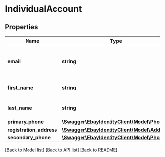 # IndividualAccount

## Properties
Name | Type | Description | Notes
------------ | ------------- | ------------- | -------------
**email** | **string** | The eBay user&#39;s registration email address. | [optional] 
**first_name** | **string** | The eBay user&#39;s first name. | [optional] 
**last_name** | **string** | The eBay user&#39;s last name. | [optional] 
**primary_phone** | [**\Swagger\EbayIdentityClient\Model\Phone**](Phone.md) |  | [optional] 
**registration_address** | [**\Swagger\EbayIdentityClient\Model\Address**](Address.md) |  | [optional] 
**secondary_phone** | [**\Swagger\EbayIdentityClient\Model\Phone**](Phone.md) |  | [optional] 

[[Back to Model list]](../README.md#documentation-for-models) [[Back to API list]](../README.md#documentation-for-api-endpoints) [[Back to README]](../README.md)


